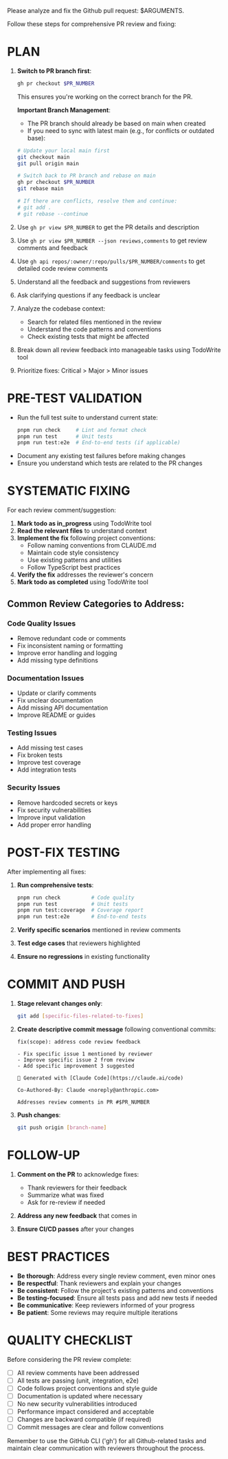 Please analyze and fix the Github pull request: $ARGUMENTS.

Follow these steps for comprehensive PR review and fixing:

# PLAN

1. **Switch to PR branch first**:
   ```bash
   gh pr checkout $PR_NUMBER
   ```
   This ensures you're working on the correct branch for the PR.
   
   **Important Branch Management**:
   - The PR branch should already be based on main when created
   - If you need to sync with latest main (e.g., for conflicts or outdated base):
   ```bash
   # Update your local main first
   git checkout main
   git pull origin main
   
   # Switch back to PR branch and rebase on main
   gh pr checkout $PR_NUMBER
   git rebase main
   
   # If there are conflicts, resolve them and continue:
   # git add .
   # git rebase --continue
   ```

2. Use `gh pr view $PR_NUMBER` to get the PR details and description
3. Use `gh pr view $PR_NUMBER --json reviews,comments` to get review comments and feedback
4. Use `gh api repos/:owner/:repo/pulls/$PR_NUMBER/comments` to get detailed code review comments
5. Understand all the feedback and suggestions from reviewers
6. Ask clarifying questions if any feedback is unclear
7. Analyze the codebase context:
   - Search for related files mentioned in the review
   - Understand the code patterns and conventions
   - Check existing tests that might be affected
8. Break down all review feedback into manageable tasks using TodoWrite tool
9. Prioritize fixes: Critical > Major > Minor issues

# PRE-TEST VALIDATION

- Run the full test suite to understand current state:
  ```bash
  pnpm run check     # Lint and format check
  pnpm run test      # Unit tests
  pnpm run test:e2e  # End-to-end tests (if applicable)
  ```
- Document any existing test failures before making changes
- Ensure you understand which tests are related to the PR changes

# SYSTEMATIC FIXING

For each review comment/suggestion:

1. **Mark todo as in_progress** using TodoWrite tool
2. **Read the relevant files** to understand context
3. **Implement the fix** following project conventions:
   - Follow naming conventions from CLAUDE.md
   - Maintain code style consistency
   - Use existing patterns and utilities
   - Follow TypeScript best practices
4. **Verify the fix** addresses the reviewer's concern
5. **Mark todo as completed** using TodoWrite tool

## Common Review Categories to Address:

### Code Quality Issues
- Remove redundant code or comments
- Fix inconsistent naming or formatting
- Improve error handling and logging
- Add missing type definitions

### Documentation Issues
- Update or clarify comments
- Fix unclear documentation
- Add missing API documentation
- Improve README or guides

### Testing Issues
- Add missing test cases
- Fix broken tests
- Improve test coverage
- Add integration tests

### Security Issues
- Remove hardcoded secrets or keys
- Fix security vulnerabilities
- Improve input validation
- Add proper error handling

# POST-FIX TESTING

After implementing all fixes:

1. **Run comprehensive tests**:
   ```bash
   pnpm run check          # Code quality
   pnpm run test           # Unit tests
   pnpm run test:coverage  # Coverage report
   pnpm run test:e2e       # End-to-end tests
   ```

2. **Verify specific scenarios** mentioned in review comments

3. **Test edge cases** that reviewers highlighted

4. **Ensure no regressions** in existing functionality

# COMMIT AND PUSH

1. **Stage relevant changes only**:
   ```bash
   git add [specific-files-related-to-fixes]
   ```

2. **Create descriptive commit message** following conventional commits:
   ```
   fix(scope): address code review feedback

   - Fix specific issue 1 mentioned by reviewer
   - Improve specific issue 2 from review
   - Add specific improvement 3 suggested

   🤖 Generated with [Claude Code](https://claude.ai/code)

   Co-Authored-By: Claude <noreply@anthropic.com>

   Addresses review comments in PR #$PR_NUMBER
   ```

3. **Push changes**:
   ```bash
   git push origin [branch-name]
   ```

# FOLLOW-UP

1. **Comment on the PR** to acknowledge fixes:
   - Thank reviewers for their feedback
   - Summarize what was fixed
   - Ask for re-review if needed

2. **Address any new feedback** that comes in

3. **Ensure CI/CD passes** after your changes

# BEST PRACTICES

- **Be thorough**: Address every single review comment, even minor ones
- **Be respectful**: Thank reviewers and explain your changes
- **Be consistent**: Follow the project's existing patterns and conventions
- **Be testing-focused**: Ensure all tests pass and add new tests if needed
- **Be communicative**: Keep reviewers informed of your progress
- **Be patient**: Some reviews may require multiple iterations

# QUALITY CHECKLIST

Before considering the PR review complete:

- [ ] All review comments have been addressed
- [ ] All tests are passing (unit, integration, e2e)
- [ ] Code follows project conventions and style guide
- [ ] Documentation is updated where necessary
- [ ] No new security vulnerabilities introduced
- [ ] Performance impact considered and acceptable
- [ ] Changes are backward compatible (if required)
- [ ] Commit messages are clear and follow conventions

Remember to use the GitHub CLI ('gh') for all Github-related tasks and maintain clear communication with reviewers throughout the process.